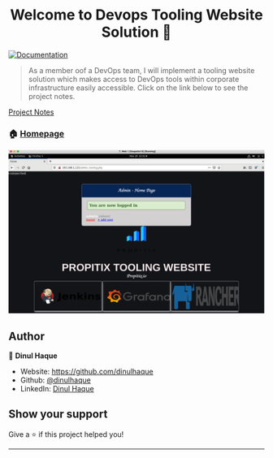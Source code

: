 <h1 align="center">Welcome to Devops Tooling Website Solution 👋</h1>
<p>
  <a href="https://github.com/dinulhaque/devopstooling/blob/master/devops-tooling-website-solution.md" target="_blank">
    <img alt="Documentation" src="https://img.shields.io/badge/documentation-yes-brightgreen.svg" />
  </a>
</p>

> As a member oof a DevOps team, I will implement a tooling website solution which makes access to DevOps tools within corporate infrastructure easily accessible. Click on the link below to see the project notes.

[Project Notes](devops-tooling-website-solution.md)

### 🏠 [Homepage](https://github.com/dinulhaque/devopstooling)


![Webserver screenshot](devops-tooling-website-solution/webserver-screenshot.png)

## Author

👤 **Dinul Haque**

* Website: https://github.com/dinulhaque
* Github: [@dinulhaque](https://github.com/dinulhaque)
* LinkedIn: [Dinul Haque](https://www.linkedin.com/in/dinul-haque-aws-linux-sysadmin/)

## Show your support

Give a ⭐️ if this project helped you!

***
